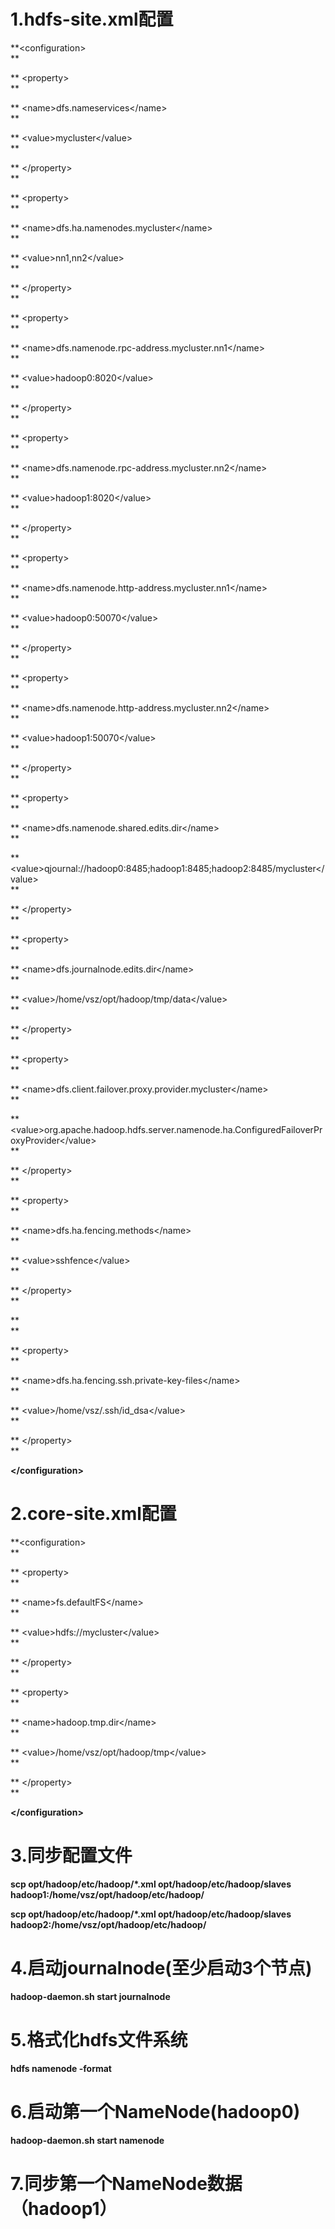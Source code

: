 # 1.hdfs-site.xml配置

**&lt;configuration&gt;                
**

**  &lt;property&gt;                
**

**    &lt;name&gt;dfs.nameservices&lt;/name&gt;                
**

**    &lt;value&gt;mycluster&lt;/value&gt;                
**

**  &lt;/property&gt;                
**

**  &lt;property&gt;                
**

**    &lt;name&gt;dfs.ha.namenodes.mycluster&lt;/name&gt;                
**

**    &lt;value&gt;nn1,nn2&lt;/value&gt;                
**

**  &lt;/property&gt;                
**

**  &lt;property&gt;                
**

**    &lt;name&gt;dfs.namenode.rpc-address.mycluster.nn1&lt;/name&gt;                
**

**    &lt;value&gt;hadoop0:8020&lt;/value&gt;                
**

**  &lt;/property&gt;                
**

**  &lt;property&gt;                
**

**    &lt;name&gt;dfs.namenode.rpc-address.mycluster.nn2&lt;/name&gt;                
**

**    &lt;value&gt;hadoop1:8020&lt;/value&gt;                
**

**  &lt;/property&gt;                
**

**  &lt;property&gt;                
**

**    &lt;name&gt;dfs.namenode.http-address.mycluster.nn1&lt;/name&gt;                
**

**    &lt;value&gt;hadoop0:50070&lt;/value&gt;                
**

**  &lt;/property&gt;                
**

**  &lt;property&gt;                
**

**    &lt;name&gt;dfs.namenode.http-address.mycluster.nn2&lt;/name&gt;                
**

**    &lt;value&gt;hadoop1:50070&lt;/value&gt;                
**

**  &lt;/property&gt;                
**

**  &lt;property&gt;                
**

**    &lt;name&gt;dfs.namenode.shared.edits.dir&lt;/name&gt;                
**

**    &lt;value&gt;qjournal://hadoop0:8485;hadoop1:8485;hadoop2:8485/mycluster&lt;/value&gt;                
**

**  &lt;/property&gt;                
**

**  &lt;property&gt;                
**

**    &lt;name&gt;dfs.journalnode.edits.dir&lt;/name&gt;                
**

**    &lt;value&gt;/home/vsz/opt/hadoop/tmp/data&lt;/value&gt;                
**

**  &lt;/property&gt;                
**

**  &lt;property&gt;                
**

**    &lt;name&gt;dfs.client.failover.proxy.provider.mycluster&lt;/name&gt;                
**

**    &lt;value&gt;org.apache.hadoop.hdfs.server.namenode.ha.ConfiguredFailoverProxyProvider&lt;/value&gt;                
**

**  &lt;/property&gt;                
**

**  &lt;property&gt;                
**

**    &lt;name&gt;dfs.ha.fencing.methods&lt;/name&gt;                
**

**    &lt;value&gt;sshfence&lt;/value&gt;                
**

**  &lt;/property&gt;                
**

**                
**

**  &lt;property&gt;                
**

**    &lt;name&gt;dfs.ha.fencing.ssh.private-key-files&lt;/name&gt;                
**

**    &lt;value&gt;/home/vsz/.ssh/id\_dsa&lt;/value&gt;                
**

**  &lt;/property&gt;                
**

**&lt;/configuration&gt;**

# 2.core-site.xml配置

**&lt;configuration&gt;            
**

**  &lt;property&gt;            
**

**    &lt;name&gt;fs.defaultFS&lt;/name&gt;            
**

**    &lt;value&gt;hdfs://mycluster&lt;/value&gt;            
**

**  &lt;/property&gt;            
**

**  &lt;property&gt;            
**

**    &lt;name&gt;hadoop.tmp.dir&lt;/name&gt;            
**

**    &lt;value&gt;/home/vsz/opt/hadoop/tmp&lt;/value&gt;            
**

**  &lt;/property&gt;            
**

**&lt;/configuration&gt;**

# 3.同步配置文件

**scp opt/hadoop/etc/hadoop/\*.xml opt/hadoop/etc/hadoop/slaves hadoop1:/home/vsz/opt/hadoop/etc/hadoop/**

**scp opt/hadoop/etc/hadoop/\*.xml opt/hadoop/etc/hadoop/slaves hadoop2:/home/vsz/opt/hadoop/etc/hadoop/**

# 4.启动journalnode\(至少启动3个节点\)

**hadoop-daemon.sh start journalnode**

# 5.格式化hdfs文件系统

**hdfs namenode -format**

# 6.启动第一个NameNode\(hadoop0\)

**hadoop-daemon.sh start namenode**

# 7.同步第一个NameNode数据（hadoop1）





